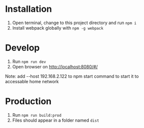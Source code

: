 # Installation

1. Open terminal, change to this project directory and run `npm i`
2. Install webpack globally with `npm -g webpack`

# Develop

1. Run `npm run dev`
2. Open browser on [http://localhost:8080/#/](http://localhost:8080/#/)

Note: add --host 192.168.2.122 to npm start command to start it to accessable home network

# Production

1. Run `npm run build:prod`
2. Files should appear in a folder named `dist`
